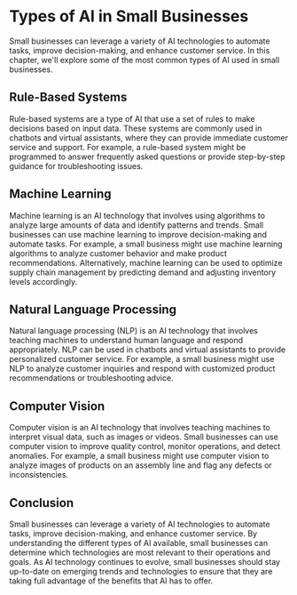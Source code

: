 Types of AI in Small Businesses
==============================================================================

Small businesses can leverage a variety of AI technologies to automate tasks, improve decision-making, and enhance customer service. In this chapter, we'll explore some of the most common types of AI used in small businesses.

Rule-Based Systems
------------------

Rule-based systems are a type of AI that use a set of rules to make decisions based on input data. These systems are commonly used in chatbots and virtual assistants, where they can provide immediate customer service and support. For example, a rule-based system might be programmed to answer frequently asked questions or provide step-by-step guidance for troubleshooting issues.

Machine Learning
----------------

Machine learning is an AI technology that involves using algorithms to analyze large amounts of data and identify patterns and trends. Small businesses can use machine learning to improve decision-making and automate tasks. For example, a small business might use machine learning algorithms to analyze customer behavior and make product recommendations. Alternatively, machine learning can be used to optimize supply chain management by predicting demand and adjusting inventory levels accordingly.

Natural Language Processing
---------------------------

Natural language processing (NLP) is an AI technology that involves teaching machines to understand human language and respond appropriately. NLP can be used in chatbots and virtual assistants to provide personalized customer service. For example, a small business might use NLP to analyze customer inquiries and respond with customized product recommendations or troubleshooting advice.

Computer Vision
---------------

Computer vision is an AI technology that involves teaching machines to interpret visual data, such as images or videos. Small businesses can use computer vision to improve quality control, monitor operations, and detect anomalies. For example, a small business might use computer vision to analyze images of products on an assembly line and flag any defects or inconsistencies.

Conclusion
----------

Small businesses can leverage a variety of AI technologies to automate tasks, improve decision-making, and enhance customer service. By understanding the different types of AI available, small businesses can determine which technologies are most relevant to their operations and goals. As AI technology continues to evolve, small businesses should stay up-to-date on emerging trends and technologies to ensure that they are taking full advantage of the benefits that AI has to offer.
